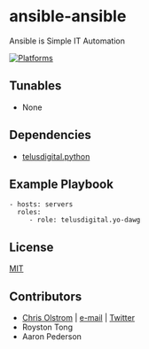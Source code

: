 # ansible-ansible

Ansible is Simple IT Automation

[![Platforms](http://img.shields.io/badge/platforms-ubuntu-lightgrey.svg?style=flat)](#)

Tunables
--------
* None

Dependencies
------------
* [telusdigital.python](https://github.com/telusdigital/ansible-python/)

Example Playbook
----------------
    - hosts: servers
      roles:
         - role: telusdigital.yo-dawg

License
-------
[MIT](https://tldrlegal.com/license/mit-license)

Contributors
------------
* [Chris Olstrom](https://colstrom.github.io/) | [e-mail](mailto:chris@olstrom.com) | [Twitter](https://twitter.com/ChrisOlstrom)
* Royston Tong
* Aaron Pederson
